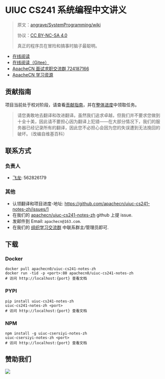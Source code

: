 # UIUC CS241 系统编程中文讲义

> 原文：[angrave/SystemProgramming/wiki](https://github.com/angrave/SystemProgramming/wiki)
> 
> 协议：[CC BY-NC-SA 4.0](http://creativecommons.org/licenses/by-nc-sa/4.0/)
> 
> 真正的程序员在冒险和搞事时脑子最聪明。

* [在线阅读](https://cs241.apachecn.org)
* [在线阅读（Gitee）](https://apachecn.gitee.io/uiuc-cs241-notes-zh/)
* [ApacheCN 面试求职交流群 724187166](https://jq.qq.com/?_wv=1027&k=54ujcL3)
* [ApacheCN 学习资源](http://www.apachecn.org/)

## 贡献指南

项目当前处于校对阶段，请查看[贡献指南](CONTRIBUTING.md)，并在[整体进度](https://github.com/apachecn/uiuc-cs241-notes-zh/issues/1)中领取任务。

> 请您勇敢地去翻译和改进翻译。虽然我们追求卓越，但我们并不要求您做到十全十美，因此请不要担心因为翻译上犯错——在大部分情况下，我们的服务器已经记录所有的翻译，因此您不必担心会因为您的失误遭到无法挽回的破坏。（改编自维基百科）

## 联系方式

### 负责人

* [飞龙](https://github.com/wizardforcel): 562826179

### 其他

*   认领翻译和项目进度-地址: <https://github.com/apachecn/uiuc-cs241-notes-zh/issues/1>
*   在我们的 [apachecn/uiuc-cs241-notes-zh](https://github.com/apachecn/uiuc-cs241-notes-zh) github 上提 issue.
*   发邮件到 Email: `apachecn@163.com`.
*   在我们的 [组织学习交流群](http://www.apachecn.org/organization/348.html) 中联系群主/管理员即可.

## 下载

### Docker

```
docker pull apachecn0/uiuc-cs241-notes-zh
docker run -tid -p <port>:80 apachecn0/uiuc-cs241-notes-zh
# 访问 http://localhost:{port} 查看文档
```

### PYPI

```
pip install uiuc-cs241-notes-zh
uiuc-cs241-notes-zh <port>
# 访问 http://localhost:{port} 查看文档
```

### NPM

```
npm install -g uiuc-csersiyi-notes-zh
uiuc-csersiyi-notes-zh <port>
# 访问 http://localhost:{port} 查看文档
```

## 赞助我们

![](http://data.apachecn.org/img/about/donate.jpg)
